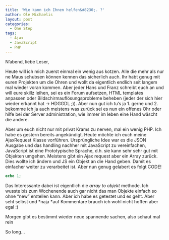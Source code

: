 ```yaml
---
title: 'Wie kann ich Ihnen helfen&#8230;. ?'
author: Ole Michaelis
layout: post
categories:
  - One Step
tags:
  - Ajax
  - JavaScript
  - PHP
---
```


N’abend, liebe Leser,

Heute will ich mich zuerst einmal ein wenig aus kotzen. Alle die mehr als nur ne Maus schubsen können kennen das sicherlich auch. Ihr habt genug mit euren Projekten um die Ohren und wollt da eigentlich endlich seit langem mal wieder voran kommen. Aber jeder Hans und Franz schreibt euch an und will eure skillz leihen, sei es ein Forum aufsetzen, HTML templates anpassen oder Bildschirmauflösungsprobleme beheben (jeder der sich hier wieder erkannt hat -> HDGGDL ;)). Aber nun gut ich tu’s ja 1. gerne und 2. bekomme ich ja auch meistens was zurück sei es nun ein offenes Ohr oder hilfe bei der Server administration, wie immer im leben eine Hand wäscht die andere.

Aber um euch nicht nur mit privat Krams zu nerven, mal ein wenig PHP. Ich habe es gestern bereits angekündigt. Heute möchte ich euch meine AjaxRequest Klasse vorführen. Ursprüngliche Idee war es die JSON Ausgabe und das handling nachher mit JavaScript zu vereinfachen, JavaScript ist eine Prototypische Sprache, d.h. sie kann sehr sehr gut mit Objekten umgehen. Meistens gibt ein Ajax request aber ein Array zurück. Dies wollte ich ändern und JS ein Objekt an die Hand geben. Damit es einfacher weiter zu verarbeitet ist. Aber nun genug gelabert es folgt CODE!

```php
echo 1;
```

Das Interessante dabei ist eigentlich die *array to objekt* methode. Ich wusste bis zum Wochenende auch gar nicht das man Objekte einfach so ohne “new” erstellen kann. Aber ich habe es getestet und es geht. Aber seht selbst und *naja *auf Kommentare brauch ich wohl nicht hoffen aber egal :)

Morgen gibt es bestimmt wieder neue spannende sachen, also schaut mal rein

So long…
